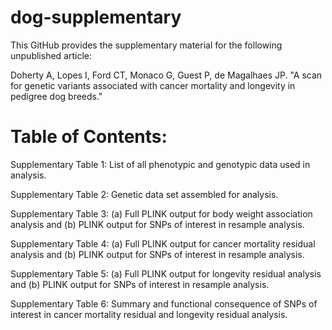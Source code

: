 # dog-supplementary

This GitHub provides the supplementary material for the following unpublished article:

Doherty A, Lopes I, Ford CT, Monaco G, Guest P, de Magalhaes JP. "A scan for genetic variants associated with cancer mortality and longevity in pedigree dog breeds."






# Table of Contents:

Supplementary Table 1: List of all phenotypic and genotypic data used in analysis.

Supplementary Table 2: Genetic data set assembled for analysis.

Supplementary Table 3: (a) Full PLINK output for body weight association analysis and (b) PLINK output for SNPs of interest in resample analysis.

Supplementary Table 4: (a) Full PLINK output for cancer mortality residual analysis and (b) PLINK output for SNPs of interest in resample analysis.

Supplementary Table 5: (a) Full PLINK output for longevity residual analysis and (b) PLINK output for SNPs of interest in resample analysis.

Supplementary Table 6: Summary and functional consequence of SNPs of interest in cancer mortality residual and longevity residual analysis.
